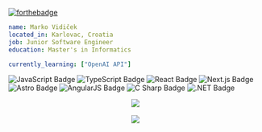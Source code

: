 [![forthebadge](https://forthebadge.com/images/badges/not-a-bug-a-feature.svg)](https://forthebadge.com)

```yaml
name: Marko Vidiček
located_in: Karlovac, Croatia
job: Junior Software Engineer
education: Master's in Informatics

currently_learning: ["OpenAI API"]
```
![JavaScript Badge](https://img.shields.io/badge/JavaScript-F7DF1E?logo=javascript&logoColor=000&style=flat-square)
![TypeScript Badge](https://img.shields.io/badge/TypeScript-3178C6?logo=typescript&logoColor=fff&style=flat-square)
![React Badge](https://img.shields.io/badge/React-61DAFB?logo=react&logoColor=000&style=flat-square)
![Next.js Badge](https://img.shields.io/badge/Next.js-000?logo=nextdotjs&logoColor=fff&style=flat-square)
![Astro Badge](https://img.shields.io/badge/Astro-FF5D01?logo=astro&logoColor=fff&style=flat-square)
![AngularJS Badge](https://img.shields.io/badge/AngularJS-E23237?logo=angularjs&logoColor=fff&style=flat-square)
![C Sharp Badge](https://img.shields.io/badge/C%20Sharp-239120?logo=csharp&logoColor=fff&style=flat-square)
![.NET Badge](https://img.shields.io/badge/.NET-512BD4?logo=dotnet&logoColor=fff&style=flat-square)

<p align="center" >
  <a href="https://github.com/anuraghazra/github-readme-stats">
    <img align="center" src="https://github-readme-stats.vercel.app/api?username=MVidicek&show_icons=true&theme=swift" />
  </a>
  <div align="center" style="margin-top: 1rem">
    <a href="https://github.com/anuraghazra/github-readme-stats">
      <img align="center" src="https://github-readme-stats.vercel.app/api/top-langs/?username=Mvidicek&theme=swift&layout=compact" />
    </a>
  </div>
</p>                                                                                                        
